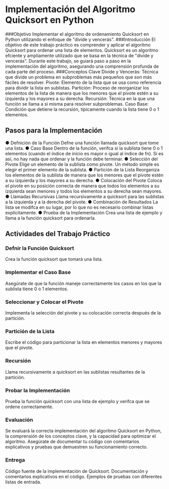 # Implementación del Algoritmo Quicksort en Python

###Objetivo
Implementar el algoritmo de ordenamiento Quicksort en Python utilizando el enfoque
de "divide y vencerás".
###Introducción
El objetivo de este trabajo práctico es comprender y aplicar el algoritmo Quicksort
para ordenar una lista de elementos. Quicksort es un algoritmo efciente y
ampliamente utilizado que se basa en la técnica de "divide y vencerás". Durante este
trabajo, se guiará paso a paso en la implementación del algoritmo, asegurando una
comprensión profunda de cada parte del proceso.
###Conceptos Clave
Divide y Vencerás: Técnica que divide un problema en subproblemas más pequeños
que son más fáciles de resolver.
Pivote: Elemento de la lista que se usa como referencia para dividir la lista en
sublistas.
Partición: Proceso de reorganizar los elementos de la lista de manera que los
menores que el pivote estén a su izquierda y los mayores a su derecha.
Recursión: Técnica en la que una función se llama a sí misma para resolver
subproblemas.
Caso Base: Condición que detiene la recursión, típicamente cuando la lista tiene 0 o 1
elementos.

## Pasos para la Implementación
● Defnición de la Función
Defne una función llamada quicksort que tome una lista.
● Caso Base
Dentro de la función, verifca si la sublista tiene 0 o 1 elementos (cuando el
índice de inicio es mayor o igual al índice de fn). Si es así, no hay nada que
ordenar y la función debe terminar.
● Selección del Pivote
Elige un elemento de la sublista como pivote. Un método simple es elegir el
primer elemento de la sublista.
● Partición de la Lista
Reorganiza los elementos de la sublista de manera que los menores que el
pivote estén a su izquierda y los mayores a su derecha.
● Colocación del Pivote
Coloca el pivote en su posición correcta de manera que todos los elementos a
su izquierda sean menores y todos los elementos a su derecha sean mayores.
● Llamadas Recursivas
Llama recursivamente a quicksort para las sublistas a la izquierda y a la
derecha del pivote.
● Combinación de Resultados
La lista se modifca en su lugar, por lo que no es necesario combinar listas
explícitamente.
● Prueba de la Implementación
Crea una lista de ejemplo y llama a la función quicksort para ordenarla.

## Actividades del Trabajo Práctico
### Defnir la Función Quicksort
Crea la función quicksort que tomará una lista.
### Implementar el Caso Base
Asegúrate de que la función maneje correctamente los casos en los que la sublista
tiene 0 o 1 elementos.
### Seleccionar y Colocar el Pivote
Implementa la selección del pivote y su colocación correcta después de la partición.
### Partición de la Lista
Escribe el código para particionar la lista en elementos menores y mayores que el
pivote.
### Recursión
Llama recursivamente a quicksort en las sublistas resultantes de la partición.
### Probar la Implementación
Prueba la función quicksort con una lista de ejemplo y verifca que se ordene
correctamente.
### Evaluación
Se evaluará la correcta implementación del algoritmo Quicksort en Python, la
comprensión de los conceptos clave, y la capacidad para optimizar el algoritmo.
Asegúrate de documentar tu código con comentarios explicativos y pruebas que
demuestren su funcionamiento correcto.
### Entrega
Código fuente de la implementación de Quicksort.
Documentación y comentarios explicativos en el código.
Ejemplos de pruebas con diferentes listas de entrada.